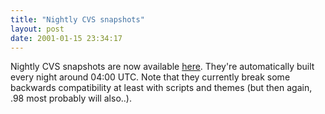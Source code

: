 ```yaml
---
title: "Nightly CVS snapshots"
layout: post
date: 2001-01-15 23:34:17
---
```

Nightly CVS snapshots are now available [here](/download). They're
automatically built every night around 04:00 UTC. Note that they
currently break some backwards compatibility at least with scripts and
themes (but then again, .98 most probably will also..).

